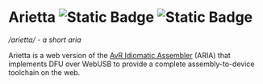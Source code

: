 # Arietta ![Static Badge](https://img.shields.io/badge/version%20-%200.3.0%20-%20green) ![Static Badge](https://img.shields.io/badge/license%20-%20GPLv3%20-%20green)

*/arietta/ - a short aria*

Arietta is a web version of the [AvR Idiomatic Assembler](https://github.com/Silaspace/aria) (ARIA) that implements DFU over WebUSB to provide a complete assembly-to-device toolchain on the web.
